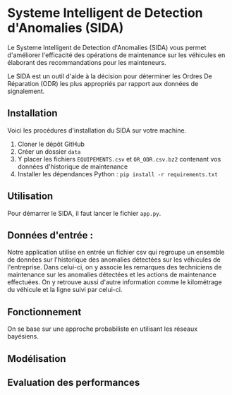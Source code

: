 # Systeme Intelligent de Detection d'Anomalies (SIDA)

Le Systeme Intelligent de Detection d'Anomalies (SIDA) vous permet d'améliorer l'efficacité des opérations de maintenance sur les véhicules en élaborant des recommandations pour les mainteneurs.

Le SIDA est un outil d'aide à la décision pour déterminer les Ordres De Réparation (ODR) les plus appropriés par rapport aux données de signalement.

## Installation

Voici les procédures d'installation du SIDA sur votre machine.

1. Cloner le dépôt GitHub
2. Créer un dossier `data`
3. Y placer les fichiers `EQUIPEMENTS.csv` et `OR_ODR.csv.bz2` contenant vos données d'historique de maintenance
4. Installer les dépendances Python : `pip install -r requirements.txt`

## Utilisation

Pour démarrer le SIDA, il faut lancer le fichier `app.py`.

## Données d'entrée :

Notre application utilise en entrée un fichier csv qui regroupe un ensemble de données sur l'historique des anomalies détectées sur les véhicules de l'entreprise.
Dans celui-ci, on y associe les remarques des techniciens de maintenance sur les anomalies détectées et les actions de maintenance effectuées.
On y retrouve aussi d'autre information comme le kilométrage du véhicule et la ligne suivi par celui-ci.

## Fonctionnement

On se base sur une approche probabiliste en utilisant les réseaux bayésiens.

## Modélisation

## Evaluation des performances
